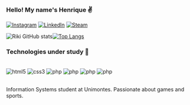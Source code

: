 
### Hello! My name's Henrique ✌️

[![Instagram](https://img.shields.io/badge/Instagram-E4405F?style=for-the-badge&logo=instagram&logoColor=white)](https://www.instagram.com/riki.mota/)
[![LinkedIn](https://img.shields.io/badge/LinkedIn-0077B5?style=for-the-badge&logo=linkedin&logoColor=white)](https://www.linkedin.com/in/henrique-mota-64065b250/)
[![Steam](https://img.shields.io/badge/Steam-000000?style=for-the-badge&logo=steam&logoColor=white)](https://steamcommunity.com/id/rikimota/)

![Riki GitHub stats](https://github-readme-stats.vercel.app/api?username=rikimota&show_icons=true&theme=radical)[![Top Langs](https://github-readme-stats.vercel.app/api/top-langs/?username=anuraghazra&layout=compact)](https://github.com/anuraghazra/github-readme-stats)

### Technologies under study 📖

<div style="display: inline_block"><br/>
    <img align="center" alt="html5" src="https://img.shields.io/badge/HTML5-E34F26?style=for-the-badge&logo=html5&logoColor=white">
    <img align="center" alt="css3" src="https://img.shields.io/badge/CSS3-1572B6?style=for-the-badge&logo=css3&logoColor=white">
    <img align="center" alt="php" src="https://img.shields.io/badge/PHP-777BB4?style=for-the-badge&logo=php&logoColor=white">
    <img align="center" alt="php" src="https://img.shields.io/badge/Wordpress-21759B?style=for-the-badge&logo=wordpress&logoColor=white">
    <img align="center" alt="php" src="https://img.shields.io/badge/MySQL-005C84?style=for-the-badge&logo=mysql&logoColor=white">
    <img align="center" alt="php" src="https://img.shields.io/badge/MariaDB-003545?style=for-the-badge&logo=mariadb&logoColor=white">
</div></br>

Information Systems student at Unimontes. Passionate about games and sports.
